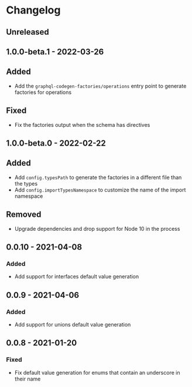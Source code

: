 # Changelog

## Unreleased

## 1.0.0-beta.1 - 2022-03-26

## Added

- Add the `graphql-codegen-factories/operations` entry point to generate factories for operations

## Fixed

- Fix the factories output when the schema has directives

## 1.0.0-beta.0 - 2022-02-22

## Added

- Add `config.typesPath` to generate the factories in a different file than the types
- Add `config.importTypesNamespace` to customize the name of the import namespace

## Removed

- Upgrade dependencies and drop support for Node 10 in the process

## 0.0.10 - 2021-04-08

### Added

- Add support for interfaces default value generation

## 0.0.9 - 2021-04-06

### Added

- Add support for unions default value generation

## 0.0.8 - 2021-01-20

### Fixed

- Fix default value generation for enums that contain an underscore in their name
